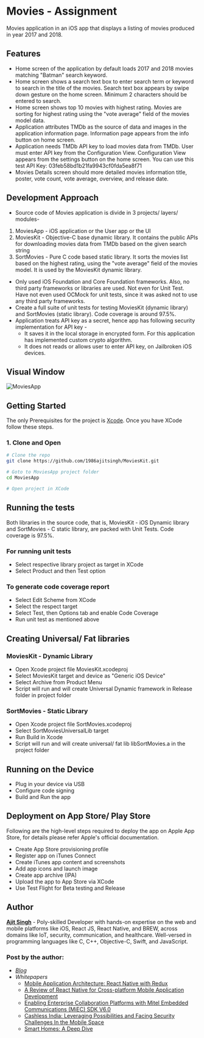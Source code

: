 # Movies - Assignment
Movies application in an iOS app that displays a listing of movies produced in year 2017 and 2018. 

## Features 
- Home screen of the application by default loads 2017 and 2018 movies matching "Batman" search keyword.
- Home screen shows a search text box to enter search term or keyword to search in the title of the movies. Search text box appears by swipe down gesture on the home screen. Minimum 2 characters should be entered to search. 
- Home screen shows top 10 movies with highest rating. Movies are sorting for highest rating using the "vote average" field of the movies model data. 
- Application attributes TMDb as the source of data and images in the application information page. Information page appears from the info button on home screen. 
- Application needs TMDb API key to load movies data from TMDb. User must enter API key from the Configuration View. Configuration View appears from the settings button on the home screen. You can use this test API Key: 03feb58bd1b21fa9943cf0fda5ea8f71
- Movies Details screen should more detailed movies information title, poster, vote count, vote average, overview, and release date.

## Development Approach 
- Source code of Movies application is divide in 3 projects/ layers/ modules- 
1. MoviesApp - iOS application or the User app or the UI 
2. MoviesKit - Objective-C base dynamic library. It contains the public APIs for downloading movies data from TMDb based on the given search string
3. SortMovies - Pure C code based static library. It sorts the movies list based on the highest rating, using the "vote average" field of the movies model. It is used by the MoviesKit dynamic library. 
- Only used iOS Foundation and Core Foundation frameworks. Also, no third party frameworks or libraries are used. Not even for Unit Test. Have not even used OCMock for unit tests, since it was asked not to use any third party frameworks. 
- Create a full suite of unit tests for testing MoviesKit (dynamic library) and SortMovies (static library). Code coverage is around 97.5%. 
- Application treats API key as a secret, hence app has following security implementation for API key -
    - It saves it in the local storage in encrypted form. For this application has implemented custom crypto algorithm. 
    - It does not reads or allows user to enter API key, on Jailbroken iOS devices. 

## Visual Window
![MoviesApp](video/movies_app_flow.gif "Movies App Flow")

## Getting Started
The only Prerequisites for the project is [Xcode](https://developer.apple.com/xcode/). Once you have XCode follow these steps. 
### 1. Clone and Open
```bash
# Clone the repo
git clone https://github.com/1986ajitsingh/MoviesKit.git

# Goto to MoviesApp project folder
cd MoviesApp

# Open project in XCode
```

## Running the tests
Both libraries in the source code, that is, MoviesKit - iOS Dynamic library and SortMovies - C static library, are packed with Unit Tests. Code coverage is 97.5%. 
### For running unit tests 
- Select respective library project as target in XCode 
- Select Product and then Test option 
### To generate code coverage report 
- Select Edit Scheme from XCode 
- Select the respect target 
- Select Test, then Options tab and enable Code Coverage 
- Run unit test as mentioned above 

## Creating Universal/ Fat libraries
### MoviesKit - Dynamic Library 
- Open Xcode project file MoviesKit.xcodeproj
- Select MoviesKit target and device as "Generic iOS Device"
- Select Archive from Product Menu 
- Script will run and will create Universal Dynamic framework in Release folder in project folder 
### SortMovies - Static Library
- Open Xcode project file SortMovies.xcodeproj
- Select SortMoviesUniversalLib target 
- Run Build in Xcode
- Script will run and will create universal/ fat lib libSortMovies.a in the project folder 

## Running on the Device
- Plug in your device via USB
- Configure code signing
- Build and Run the app

## Deployment on App Store/ Play Store
Following are the high-level steps required to deploy the app on Apple App Store, for details please refer Apple's official documentation. 
- Create App Store provisioning profile  
- Register app on iTunes Connect
- Create iTunes app content and screenshots
- Add app icons and launch image 
- Create app archive (IPA)
- Upload the app to App Store via XCode 
- Use Test Flight for Beta testing and Release

## Author
[**Ajit Singh**](https://www.linkedin.com/in/1986ajitsingh/
) - Poly-skilled Developer with hands-on expertise on the web and mobile platforms like iOS, React JS, React Native, and BREW, across domains like IoT, security, communication, and healthcare. Well-versed in programming languages like C, C++, Objective-C, Swift, and JavaScript. 

### Post by the author: 
-  [*Blog*](https://www.globallogic.com/blogs/author/ajit-singh/)
- *Whitepapers*
    - [Mobile Application Architecture: React Native with Redux](https://www.globallogic.com/gl_news/mobile-application-architecture-react-native-with-redux/)
    - [A Review of React Native for Cross-platform Mobile Application Development](https://www.globallogic.com/gl_news/a-review-of-react-native-for-cross-platform/)
    - [Enabling Enterprise Collaboration Platforms with Mitel Embedded Communications (MiEC) SDK V6.0](https://www.globallogic.com/gl_news/enabling-enterprise-collaboration-platforms-with-mitel-embedded-communications-miec-sdk-v6-0/)
    - [Cashless India: Leveraging Possibilities and Facing Security Challenges In the Mobile Space](https://www.globallogic.com/gl_news/cashless-india-leveraging-possibilities-and-facing-security-challenges-in-the-mobile-space/)
    - [Smart Homes: A Deep Dive](https://www.globallogic.com/gl_news/smart-homes-a-deep-dive/)

